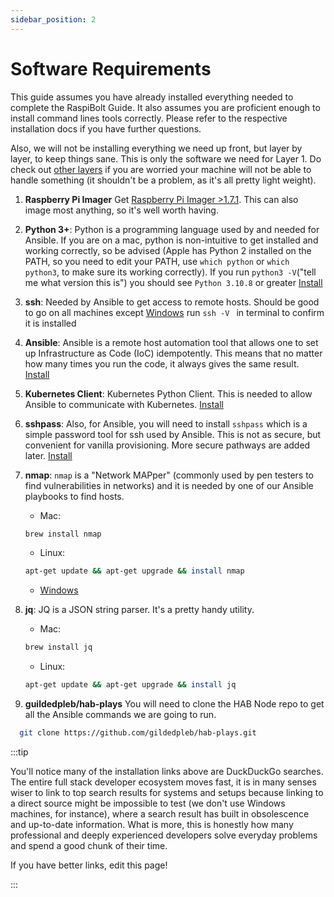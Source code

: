 ```yaml
---
sidebar_position: 2
---
```


# Software Requirements

This guide assumes you have already installed everything needed to complete the
RaspiBolt Guide. It also assumes you are proficient enough to install command
lines tools correctly. Please refer to the respective installation docs if you
have further questions.

Also, we will not be installing everything we need up front, but layer by layer,
to keep things sane. This is only the software we need for Layer 1. Do check out
[other layers](/docs/l2-k3s/control-prep) if you are worried your machine will
not be able to handle something (it shouldn't be a problem, as it's all pretty
light weight).

1. **Raspberry Pi Imager** Get
   [Raspberry Pi Imager >1.7.1](https://www.raspberrypi.com/software/). This can
   also image most anything, so it's well worth having.

1. **Python 3+**: Python is a programming language used by and needed for
   Ansible. If you are on a mac, python is non-intuitive to get installed and
   working correctly, so be advised (Apple has Python 2 installed on the PATH,
   so you need to edit your PATH, use `which python` or `which python3`, to make
   sure its working correctly). If you run `python3 -V`("tell me what version
   this is") you should see `Python 3.10.8` or greater
   [Install](https://realpython.com/installing-python/)

1. **ssh**: Needed by Ansible to get access to remote hosts. Should be good to
   go on all machines except
   [Windows](https://duckduckgo.com/?q=how+to+install+ssh+on+windows&t=ffab&ia=web)
   run `ssh -V ` in terminal to confirm it is installed

1. **Ansible**: Ansible is a remote host automation tool that allows one to set
   up Infrastructure as Code (IoC) idempotently. This means that no matter how
   many times you run the code, it always gives the same result.
   [Install](https://docs.ansible.com/ansible/latest/installation_guide/intro_installation.html)

1. **Kubernetes Client**: Kubernetes Python Client. This is needed to allow
   Ansible to communicate with Kubernetes.
   [Install](https://github.com/kubernetes-client/python)

1. **sshpass**: Also, for Ansible, you will need to install `sshpass` which is a
   simple password tool for ssh used by Ansible. This is not as secure, but
   convenient for vanilla provisioning. More secure pathways are added later.
   [Install](https://duckduckgo.com/?t=ffab&q=how+to+install+sshpass&ia=web)

1. **nmap**: `nmap` is a "Network MAPper" (commonly used by pen testers to find
   vulnerabilities in networks) and it is needed by one of our Ansible playbooks
   to find hosts.

   - Mac:

   ```bash
   brew install nmap
   ```

   - Linux:

   ```bash
   apt-get update && apt-get upgrade && install nmap
   ```

   - [Windows](https://duckduckgo.com/?t=ffab&q=how+to+install+nmap&ia=web)

1. **jq**: JQ is a JSON string parser. It's a pretty handy utility.

   - Mac:

   ```bash
   brew install jq
   ```

   - Linux:

   ```bash
   apt-get update && apt-get upgrade && install jq
   ```

1. **guildedpleb/hab-plays** You will need to clone the HAB Node repo to get all
   the Ansible commands we are going to run.

```bash
  git clone https://github.com/gildedpleb/hab-plays.git
```

:::tip

You'll notice many of the installation links above are DuckDuckGo searches. The
entire full stack developer ecosystem moves fast, it is in many senses wiser to
link to top search results for systems and setups because linking to a direct
source might be impossible to test (we don't use Windows machines, for
instance), where a search result has built in obsolescence and up-to-date
information. What is more, this is honestly how many professional and deeply
experienced developers solve everyday problems and spend a good chunk of their
time.

If you have better links, edit this page!

:::

